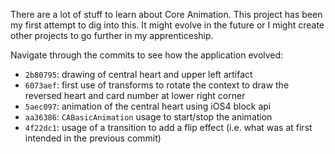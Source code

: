 There are a lot of stuff to learn about Core Animation. This project
has been my first attempt to dig into this. It might evolve in
the future or I might create other projects to go further in my
apprenticeship.

Navigate through the commits to see how the application evolved:

* `2b80795`: drawing of central heart and upper left artifact
* `6073aef`: first use of transforms to rotate the context to draw the
reversed heart and card number at lower right corner
* `5aec097`: animation of the central heart using iOS4 block api
* `aa36386`: `CABasicAnimation` usage to start/stop the animation
* `4f22dc1`: usage of a transition to add a flip effect (i.e. what was
 at first intended in the previous commit)
